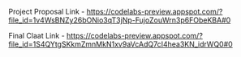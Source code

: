 Project Proposal Link - https://codelabs-preview.appspot.com/?file_id=1v4WsBNZy26bONio3qT3jNp-FujoZouWrn3p6FObeKBA#0

Final Claat Link - https://codelabs-preview.appspot.com/?file_id=1S4QYtgSKkmZmnMkN1xv9aVcAdQ7cI4hea3KN_idrWQ0#0
